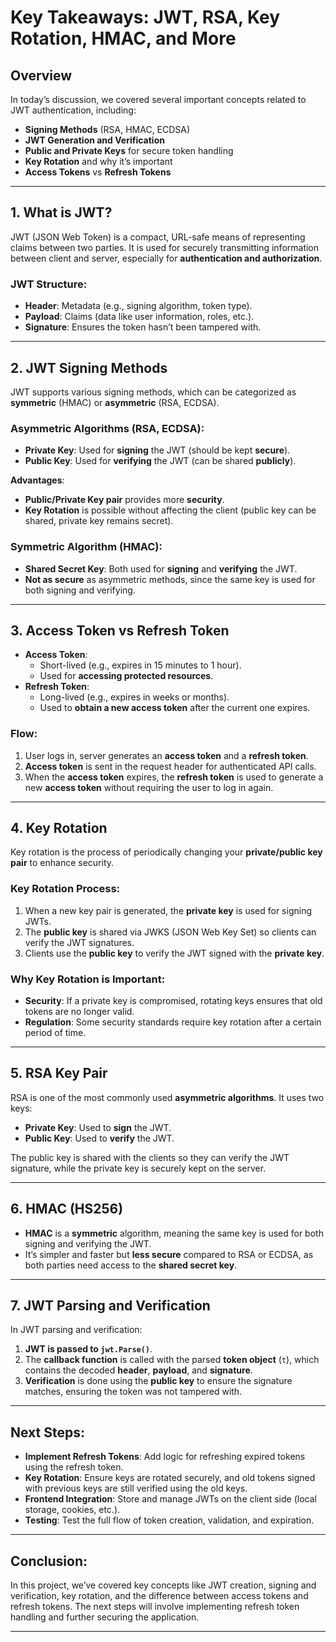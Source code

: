 # Key Takeaways: JWT, RSA, Key Rotation, HMAC, and More

## Overview

In today’s discussion, we covered several important concepts related to JWT authentication, including:
- **Signing Methods** (RSA, HMAC, ECDSA)
- **JWT Generation and Verification**
- **Public and Private Keys** for secure token handling
- **Key Rotation** and why it’s important
- **Access Tokens** vs **Refresh Tokens**

---

## 1. **What is JWT?**
JWT (JSON Web Token) is a compact, URL-safe means of representing claims between two parties. It is used for securely transmitting information between client and server, especially for **authentication and authorization**.

### **JWT Structure**:
- **Header**: Metadata (e.g., signing algorithm, token type).
- **Payload**: Claims (data like user information, roles, etc.).
- **Signature**: Ensures the token hasn’t been tampered with.

---

## 2. **JWT Signing Methods**
JWT supports various signing methods, which can be categorized as **symmetric** (HMAC) or **asymmetric** (RSA, ECDSA).

### **Asymmetric Algorithms (RSA, ECDSA)**:
- **Private Key**: Used for **signing** the JWT (should be kept **secure**).
- **Public Key**: Used for **verifying** the JWT (can be shared **publicly**).

**Advantages**:
- **Public/Private Key pair** provides more **security**.
- **Key Rotation** is possible without affecting the client (public key can be shared, private key remains secret).

### **Symmetric Algorithm (HMAC)**:
- **Shared Secret Key**: Both used for **signing** and **verifying** the JWT.
- **Not as secure** as asymmetric methods, since the same key is used for both signing and verifying.

---

## 3. **Access Token vs Refresh Token**
- **Access Token**: 
  - Short-lived (e.g., expires in 15 minutes to 1 hour).
  - Used for **accessing protected resources**.
- **Refresh Token**:
  - Long-lived (e.g., expires in weeks or months).
  - Used to **obtain a new access token** after the current one expires.

### **Flow**:
1. User logs in, server generates an **access token** and a **refresh token**.
2. **Access token** is sent in the request header for authenticated API calls.
3. When the **access token** expires, the **refresh token** is used to generate a new **access token** without requiring the user to log in again.

---

## 4. **Key Rotation**
Key rotation is the process of periodically changing your **private/public key pair** to enhance security.

### **Key Rotation Process**:
1. When a new key pair is generated, the **private key** is used for signing JWTs.
2. The **public key** is shared via JWKS (JSON Web Key Set) so clients can verify the JWT signatures.
3. Clients use the **public key** to verify the JWT signed with the **private key**.

### **Why Key Rotation is Important**:
- **Security**: If a private key is compromised, rotating keys ensures that old tokens are no longer valid.
- **Regulation**: Some security standards require key rotation after a certain period of time.

---

## 5. **RSA Key Pair**
RSA is one of the most commonly used **asymmetric algorithms**. It uses two keys:
- **Private Key**: Used to **sign** the JWT.
- **Public Key**: Used to **verify** the JWT.

The public key is shared with the clients so they can verify the JWT signature, while the private key is securely kept on the server.

---

## 6. **HMAC (HS256)**
- **HMAC** is a **symmetric** algorithm, meaning the same key is used for both signing and verifying the JWT.
- It’s simpler and faster but **less secure** compared to RSA or ECDSA, as both parties need access to the **shared secret key**.

---

## 7. **JWT Parsing and Verification**
In JWT parsing and verification:
1. **JWT is passed to `jwt.Parse()`**.
2. The **callback function** is called with the parsed **token object** (`t`), which contains the decoded **header**, **payload**, and **signature**.
3. **Verification** is done using the **public key** to ensure the signature matches, ensuring the token was not tampered with.

---

## **Next Steps:**
- **Implement Refresh Tokens**: Add logic for refreshing expired tokens using the refresh token.
- **Key Rotation**: Ensure keys are rotated securely, and old tokens signed with previous keys are still verified using the old keys.
- **Frontend Integration**: Store and manage JWTs on the client side (local storage, cookies, etc.).
- **Testing**: Test the full flow of token creation, validation, and expiration.

---

## **Conclusion:**
In this project, we’ve covered key concepts like JWT creation, signing and verification, key rotation, and the difference between access tokens and refresh tokens. The next steps will involve implementing refresh token handling and further securing the application.

---


